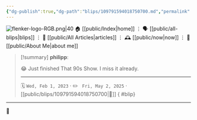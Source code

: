 ```yaml
---
{"dg-publish":true,"dg-path":"blips/109791594018750700.md","permalink":"/blips/109791594018750700/","title":"philipp on mastodon @ 2023-02-01","created":"2023-02-01T21:26:13","updated":"2025-05-02T08:50:43"}
---
```



<div class="transclusion internal-embed is-loaded"><div class="markdown-embed">




![flenker-logo-RGB.png|40](/img/user/attachments/flenker-logo-RGB.png)
🏠 [[public/Index\|home]]  ⋮ 🗣️ [[public/all-blips\|blips]] ⋮  📝 [[public/All Articles\|articles]]  ⋮ 🕰️ [[public/now\|now]] ⋮ 🪪 [[public/About Me\|about me]]


</div></div>


> [!summary] **philipp**:
>
> 😂 Just finished That 90s Show. I miss it already.
> - - -
>
> 🗓️ <code>Wed, Feb 1, 2023</code>  · ✏️ <code> Fri, May 2, 2025</code>  · [[public/blips/109791594018750700\|🔗]]
{ #blip}


- - -

 👾
